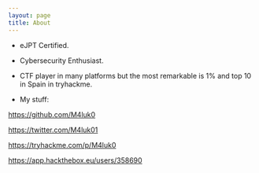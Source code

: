 ```yaml
---
layout: page
title: About
---
```


- eJPT Certified.

- Cybersecurity Enthusiast.

- CTF player in many platforms but the most remarkable is 1% and top 10 in Spain in tryhackme.

- My stuff:

https://github.com/M4luk0

https://twitter.com/M4luk01

https://tryhackme.com/p/M4luk0

https://app.hackthebox.eu/users/358690
